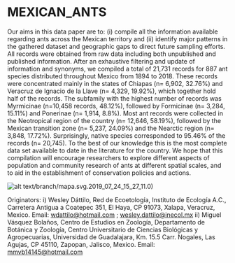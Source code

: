 # MEXICAN_ANTS
Our aims in this data paper are to: (i) compile all the information available regarding ants across the Mexican territory and (ii) identify major patterns in the gathered dataset and geographic gaps to direct future sampling efforts. All records were obtained from raw data including both unpublished and published information. After an exhaustive filtering and update of information and synonyms, we compiled a total of 21,731 records for 887 ant species distributed throughout Mexico from 1894 to 2018. These records were concentrated mainly in the states of Chiapas (n= 6,902, 32.76%) and Veracruz de Ignacio de la Llave (n= 4,329, 19.92%), which together hold half of the records. The subfamily with the highest number of records was Myrmicinae (n=10,458 records, 48.12%), followed by Formicinae (n= 3,284, 15.11%) and Ponerinae (n= 1,914, 8.8%). Most ant records were collected in the Neotropical region of the country (n= 12,646, 58.19%), followed by the Mexican transition zone (n= 5,237, 24.09%) and the Nearctic region (n= 3,848, 17.72%). Surprisingly, native species corresponded to 95.46% of the records (n= 20,745). To the best of our knowledge this is the most complete data set available to date in the literature for the country. We hope that this compilation will encourage researchers to explore different aspects of population and community research of ants at different spatial scales, and to aid in the establishment of conservation policies and actions.


![alt text](https://raw.githubusercontent.com/wdattilo/MEXICAN_ants)/branch/mapa.svg.2019_07_24_15_27_11.0)


Originators:
i) Wesley Dáttilo, Red de Ecoetología, Instituto de Ecología A.C., Carretera Antigua a Coatepec 351, El Haya, CP 91073, Xalapa, Veracruz, Mexico. Email: wdattilo@hotmail.com ; wesley.dattilo@inecol.mx
ii) Miguel Vásquez Bolaños, Centro de Estudios en Zoología, Departamento de Botánica y Zoología, Centro Universitario de Ciencias Biológicas y Agropecuarias, Universidad de Guadalajara, Km. 15.5 Carr. Nogales, Las Agujas, CP 45110, Zapopan, Jalisco, Mexico. Email: mmvb14145@hotmail.com 

